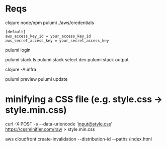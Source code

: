 # Reqs

clojure
node/npm
pulumi
./aws/credentials

``` text
[default]
aws_access_key_id = your_access_key_id
aws_secret_access_key = your_secret_access_key
```

pulumi login

pulumi stack ls
pulumi stack select dev
pulumi stack output

clojure -A:infra

pulumi preview
pulumi update


# minifying a CSS file (e.g. style.css -> style.min.css)
curl -X POST -s --data-urlencode 'input@style.css' https://cssminifier.com/raw > style.min.css

aws cloudfront create-invalidation --distribution-id <dist-id> --paths /index.html
